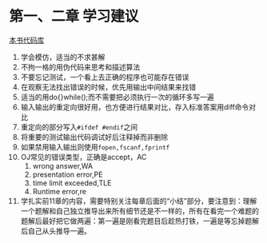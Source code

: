 # 第一、二章 学习建议

[本书代码库](https://github.com/aoapc-book/aoapc-bac2nd)

1. 学会模仿，适当的不求甚解
2. 不拘一格的用伪代码来思考和描述算法
3. 不要忘记测试，一个看上去正确的程序也可能存在错误
4. 在观察无法找出错误的时候，优先用输出中间结果来找错
5. 适当的用do{}while\(\);而不需要把必须执行一次的循环多写一遍
6. 输入输出的重定向很好用，也方便进行结果对比，存入标准答案用diff命令对比
7. 重定向的部分写入`#ifdef #endif`之间
8. 将重要的测试输出代码调试好后注释掉而非删除
9. 如果禁用输入输出则使用`fopen,fscanf,fprintf`
10. OJ常见的错误类型，正确是accept，AC
    1. wrong answer,WA
    2. presentation error,PE
    3. time limit exceeded,TLE
    4. Runtime error,re
11. 学扎实前11章的内容，需要特别关注每章后面的“小结”部分，要注意到：理解一个题解和自己独立推导出来所有细节还是不一样的，所有在看完一个难题的题解后最好把它做两遍：第一遍是刚看完题目后趁热打铁，一遍是等忘掉题解后自己从头推导一遍。

